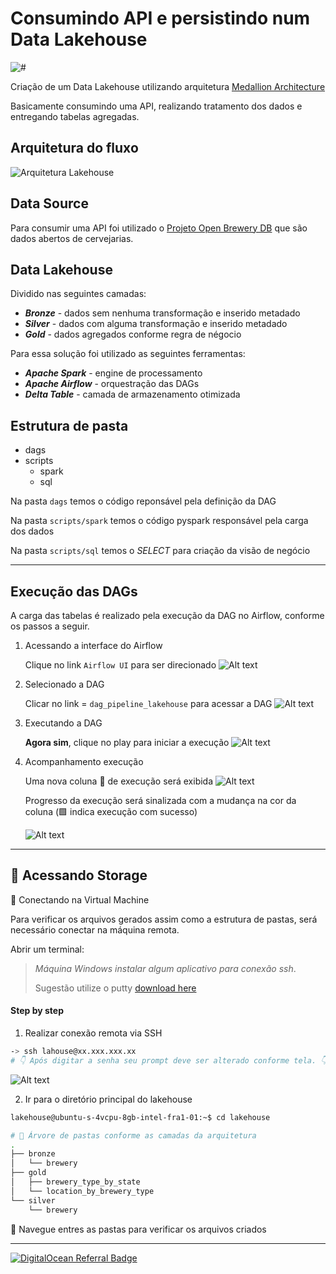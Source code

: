 # Consumindo API e persistindo num Data Lakehouse
![#](https://img.shields.io/badge/license-Apache-blue)

Criação de um Data Lakehouse utilizando arquitetura [Medallion Architecture](https://www.databricks.com/glossary/medallion-architecture)

Basicamente consumindo uma API, realizando tratamento dos dados e entregando tabelas agregadas.


## Arquitetura do fluxo
![Arquitetura Lakehouse](img/img_architetura.png)

## Data Source
Para consumir uma API foi utilizado o [Projeto Open Brewery DB](https://www.openbrewerydb.org/) que são dados abertos de cervejarias.

## Data Lakehouse
Dividido nas seguintes camadas:

- ***Bronze*** - dados sem nenhuma transformação e inserido metadado
- ***Silver*** - dados com alguma transformação e inserido metadado
- ***Gold*** - dados agregados conforme regra de négocio

Para essa solução foi utilizado as seguintes ferramentas:
- ***Apache Spark*** - engine de processamento 
- ***Apache Airflow*** - orquestração das DAGs
- ***Delta Table*** - camada de armazenamento otimizada

## Estrutura de pasta
* dags
* scripts
    * spark
    * sql

Na pasta `dags` temos o código reponsável pela definição da DAG 

Na pasta `scripts/spark` temos o código pyspark responsável pela carga dos dados

Na pasta `scripts/sql` temos o *SELECT* para criação da visão de negócio


***

## Execução das DAGs
A carga das tabelas é realizado pela execução da DAG no Airflow, conforme os passos a seguir.

1. Acessando a interface do Airflow <p>
Clique no link `Airflow UI` para ser direcionado
![Alt text](img/airflow_01.png)

2. Selecionado a DAG<p>
Clicar no link = `dag_pipeline_lakehouse` para acessar a DAG
![Alt text](img/airflow_10.png)
3. Executando a DAG<p>
**Agora sim**, clique no play para iniciar a execução
![Alt text](img/airflow_14.png)
4. Acompanhamento execução<p>
Uma nova coluna 🔲 de execução será exibida
![Alt text](img/airflow_15.png)<p>
Progresso da execução será sinalizada com a mudança na cor da coluna (:green_square: indica execução com sucesso)<p>
![Alt text](img/airflow_16.png)

***
## :rocket: Acessando Storage

:closed_lock_with_key: Conectando na Virtual Machine<p>
Para verificar os arquivos gerados assim como a estrutura de pastas, será necessário conectar na máquina remota.

Abrir um terminal:
>_Máquina Windows instalar algum aplicativo para conexão ssh_.<p>
> Sugestão utilize o putty [download here](https://www.putty.org/)

#### Step by step 
1. Realizar conexão remota via SSH
```bash
-> ssh lahouse@xx.xxx.xxx.xx
# 👇 Após digitar a senha seu prompt deve ser alterado conforme tela. 👇
```
![Alt text](img/airflow_13.png)

2. Ir para o diretório principal do lakehouse
```bash
lakehouse@ubuntu-s-4vcpu-8gb-intel-fra1-01:~$ cd lakehouse

# 📁 Árvore de pastas conforme as camadas da arquitetura
.
├── bronze
│   └── brewery
├── gold
│   ├── brewery_type_by_state
│   └── location_by_brewery_type
└── silver
    └── brewery
```
📌 Navegue entres as pastas para verificar os arquivos criados
***

<a href="https://www.digitalocean.com/?refcode=20e91ebaafe6&utm_campaign=Referral_Invite&utm_medium=Referral_Program&utm_source=badge"><img src="https://web-platforms.sfo2.cdn.digitaloceanspaces.com/WWW/Badge%201.svg" alt="DigitalOcean Referral Badge" /></a>
